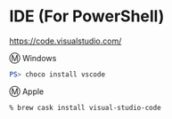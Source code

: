 # IDE (For PowerShell)

https://code.visualstudio.com/

:m: Windows

```powershell
PS> choco install vscode
```

:m: Apple

```zsh
% brew cask install visual-studio-code
```
